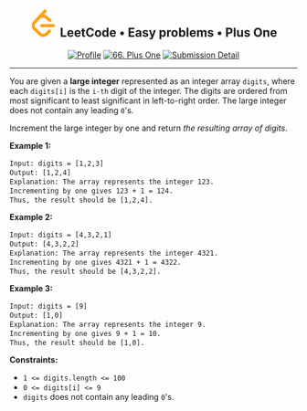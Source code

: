 <h2 align="center">
    <img alt="LeetCode logo" src="../../docs/assets/leetcode.svg" />
    LeetCode • Easy problems • Plus One
</h2>
<div align="center">

[![Profile](https://img.shields.io/badge/leetcode.com-smnvdev-f79f1b.svg?logo=leetcode)](https://leetcode.com/smnvdev/)
[![66. Plus One](https://img.shields.io/badge/66._Plus_One-00b8a3.svg?logo=leetcode)](https://leetcode.com/problems/plus-one/)
[![Submission Detail](https://img.shields.io/badge/Submission_Detail-Accepted-449d44.svg?logo=leetcode)](https://leetcode.com/submissions/detail/778501294/)
</div>

***

You are given a **large integer** represented as an integer array `digits`, 
where each `digits[i]` is the `i-th` digit of the integer. The digits are ordered from most 
significant to least significant in left-to-right order. The large integer does not contain 
any leading `0`'s.

Increment the large integer by one and return *the resulting array of digits*.

**Example 1:**
```
Input: digits = [1,2,3]
Output: [1,2,4]
Explanation: The array represents the integer 123.
Incrementing by one gives 123 + 1 = 124.
Thus, the result should be [1,2,4].
```

**Example 2:**
```
Input: digits = [4,3,2,1]
Output: [4,3,2,2]
Explanation: The array represents the integer 4321.
Incrementing by one gives 4321 + 1 = 4322.
Thus, the result should be [4,3,2,2].
```

**Example 3:**
```
Input: digits = [9]
Output: [1,0]
Explanation: The array represents the integer 9.
Incrementing by one gives 9 + 1 = 10.
Thus, the result should be [1,0].
```

**Constraints:**
- `1 <= digits.length <= 100`
- `0 <= digits[i] <= 9`
- `digits` does not contain any leading `0`'s.
